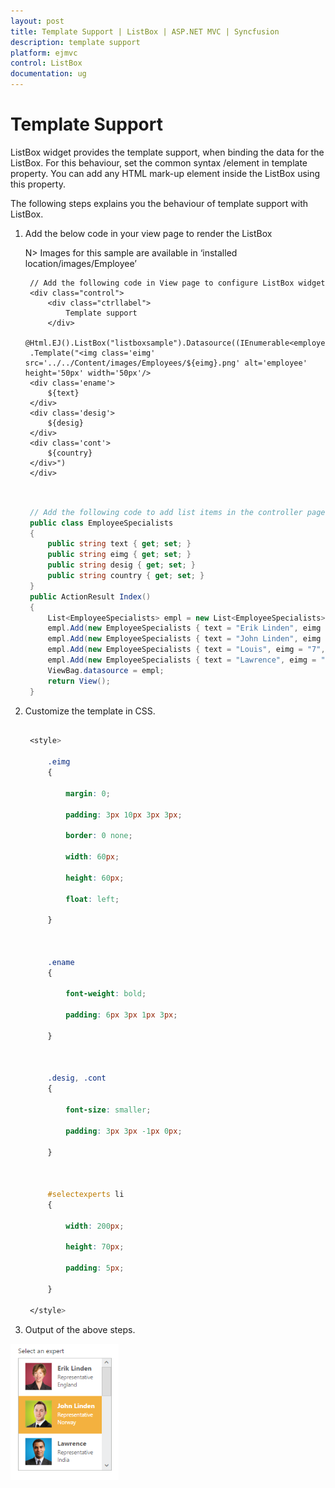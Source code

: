 ```yaml
---
layout: post
title: Template Support | ListBox | ASP.NET MVC | Syncfusion
description: template support
platform: ejmvc
control: ListBox
documentation: ug
---
```


# Template Support

ListBox widget provides the template support, when binding the data for the ListBox. For this behaviour, set the common syntax /element in template property. You can add any HTML mark-up element inside the ListBox using this property.

The following steps explains you the behaviour of template support with ListBox.

1. Add the below code in your view page to render the ListBox

   N> Images for this sample are available in ‘installed location/images/Employee’



   ~~~ cshtml
	// Add the following code in View page to configure ListBox widget
	<div class="control">
		<div class="ctrllabel">
			Template support 
		</div>  
	@Html.EJ().ListBox("listboxsample").Datasource((IEnumerable<employeespecialists>)ViewBag.datasource).Height("238")
	.Template("<img class='eimg' src='../../Content/images/Employees/${eimg}.png' alt='employee' height='50px' width='50px'/>
	<div class='ename'> 
		${text} 
	</div>
	<div class='desig'>
		${desig} 
	</div>
	<div class='cont'>
		${country} 
	</div>")
	</div>
	
   ~~~
   
   
   ~~~ csharp
   
	// Add the following code to add list items in the controller page 
	public class EmployeeSpecialists 
	{           
		public string text { get; set; }   
		public string eimg { get; set; }   
		public string desig { get; set; } 
		public string country { get; set; }  
	} 
	public ActionResult Index() 
	{
		List<EmployeeSpecialists> empl = new List<EmployeeSpecialists>();
		empl.Add(new EmployeeSpecialists { text = "Erik Linden", eimg = "3", desig = "Representative", country = "England" }); 
		empl.Add(new EmployeeSpecialists { text = "John Linden", eimg = "6", desig = "Representative", country = "Norway" }); 
		empl.Add(new EmployeeSpecialists { text = "Louis", eimg = "7", desig = "Representative", country = "Australia" });  
		empl.Add(new EmployeeSpecialists { text = "Lawrence", eimg = "8", desig = "Representative", country = "India" }); 
		ViewBag.datasource = empl;     
		return View();
	}

   ~~~
   


2. Customize the template in CSS. 


   ~~~ css

	<style>

		.eimg 
		{

			margin: 0;

			padding: 3px 10px 3px 3px;

			border: 0 none;

			width: 60px;

			height: 60px;

			float: left;

		}



		.ename 
		{

			font-weight: bold;

			padding: 6px 3px 1px 3px;

		}



		.desig, .cont 
		{

			font-size: smaller;

			padding: 3px 3px -1px 0px;

		}



		#selectexperts li 
		{

			width: 200px;

			height: 70px;

			padding: 5px;

		}

	</style>

   ~~~
   



3. Output of the above steps.




![](Template-Support_images/Template-Support_img2.png)




